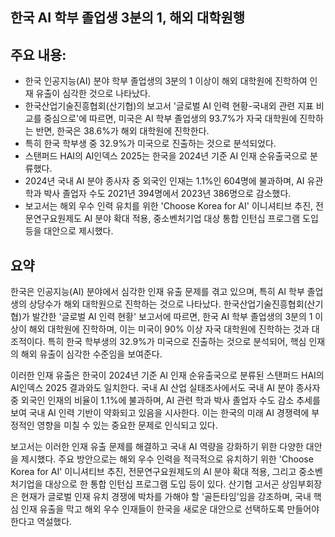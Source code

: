 ## 한국 AI 학부 졸업생 3분의 1, 해외 대학원행

## 주요 내용:
*   한국 인공지능(AI) 분야 학부 졸업생의 3분의 1 이상이 해외 대학원에 진학하여 인재 유출이 심각한 것으로 나타났다.
*   한국산업기술진흥협회(산기협)의 보고서 '글로벌 AI 인력 현황-국내외 관련 지표 비교를 중심으로'에 따르면, 미국은 AI 학부 졸업생의 93.7%가 자국 대학원에 진학하는 반면, 한국은 38.6%가 해외 대학원에 진학한다.
*   특히 한국 학부생 중 32.9%가 미국으로 진출하는 것으로 분석되었다.
*   스탠퍼드 HAI의 AI인덱스 2025는 한국을 2024년 기준 AI 인재 순유출국으로 분류했다.
*   2024년 국내 AI 분야 종사자 중 외국인 인재는 1.1%인 604명에 불과하며, AI 유관 학과 박사 졸업자 수도 2021년 394명에서 2023년 386명으로 감소했다.
*   보고서는 해외 우수 인력 유치를 위한 'Choose Korea for AI' 이니셔티브 추진, 전문연구요원제도 AI 분야 확대 적용, 중소벤처기업 대상 통합 인턴십 프로그램 도입 등을 대안으로 제시했다.

## 요약

한국은 인공지능(AI) 분야에서 심각한 인재 유출 문제를 겪고 있으며, 특히 AI 학부 졸업생의 상당수가 해외 대학원으로 진학하는 것으로 나타났다. 한국산업기술진흥협회(산기협)가 발간한 '글로벌 AI 인력 현황' 보고서에 따르면, 한국 AI 학부 졸업생의 3분의 1 이상이 해외 대학원에 진학하며, 이는 미국이 90% 이상 자국 대학원에 진학하는 것과 대조적이다. 특히 한국 학부생의 32.9%가 미국으로 진출하는 것으로 분석되어, 핵심 인재의 해외 유출이 심각한 수준임을 보여준다.

이러한 인재 유출은 한국이 2024년 기준 AI 인재 순유출국으로 분류된 스탠퍼드 HAI의 AI인덱스 2025 결과와도 일치한다. 국내 AI 산업 실태조사에서도 국내 AI 분야 종사자 중 외국인 인재의 비율이 1.1%에 불과하며, AI 관련 학과 박사 졸업자 수도 감소 추세를 보여 국내 AI 인력 기반이 약화되고 있음을 시사한다. 이는 한국의 미래 AI 경쟁력에 부정적인 영향을 미칠 수 있는 중요한 문제로 인식되고 있다.

보고서는 이러한 인재 유출 문제를 해결하고 국내 AI 역량을 강화하기 위한 다양한 대안을 제시했다. 주요 방안으로는 해외 우수 인력을 적극적으로 유치하기 위한 'Choose Korea for AI' 이니셔티브 추진, 전문연구요원제도의 AI 분야 확대 적용, 그리고 중소벤처기업을 대상으로 한 통합 인턴십 프로그램 도입 등이 있다. 산기협 고서곤 상임부회장은 현재가 글로벌 인재 유치 경쟁에 박차를 가해야 할 '골든타임'임을 강조하며, 국내 핵심 인재 유출을 막고 해외 우수 인재들이 한국을 새로운 대안으로 선택하도록 만들어야 한다고 역설했다.